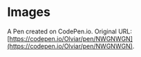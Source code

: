 # Images

A Pen created on CodePen.io. Original URL: [https://codepen.io/Olviar/pen/NWGNWGN](https://codepen.io/Olviar/pen/NWGNWGN).


